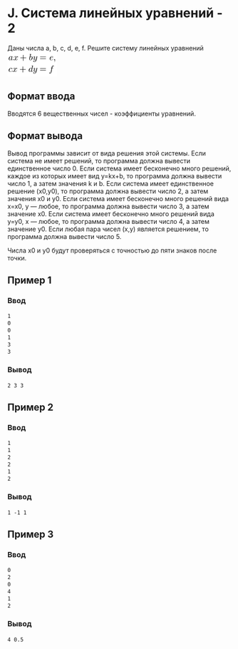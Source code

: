 # J. Система линейных уравнений - 2

Даны числа a, b, c, d, e, f. Решите систему линейных уравнений  
![YXggKyBieSA9IGUsIFxjciBjeCArIGR5ID0gZg==.png](..%2F.res%2FYXggKyBieSA9IGUsIFxjciBjeCArIGR5ID0gZg%3D%3D.png)

## Формат ввода

Вводятся 6 вещественных чисел - коэффициенты уравнений.

## Формат вывода

Вывод программы зависит от вида решения этой системы. Если система не имеет решений, то программа должна вывести
единственное число 0. Если система имеет бесконечно много решений, каждое из которых имеет вид y=kx+b, то программа
должна вывести число 1, а затем значения k и b. Если система имеет единственное решение (x0,y0), то программа должна
вывести число 2, а затем значения x0 и y0. Если система имеет бесконечно много решений вида x=x0, y — любое, то
программа должна вывести число 3, а затем значение x0. Если система имеет бесконечно много решений вида y=y0, x — любое,
то программа должна вывести число 4, а затем значение y0. Если любая пара чисел (x,y) является решением, то программа
должна вывести число 5.

Числа x0 и y0 будут проверяться с точностью до пяти знаков после точки.

## Пример 1

### Ввод

    1
    0
    0
    1
    3
    3

### Вывод

    2 3 3

## Пример 2

### Ввод

    1
    1
    2
    2
    1
    2

### Вывод

    1 -1 1

## Пример 3

### Ввод

    0
    2
    0
    4
    1
    2

### Вывод

    4 0.5


